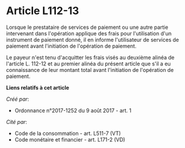 # Article L112-13

Lorsque le prestataire de services de paiement ou une autre partie intervenant dans l'opération applique des frais pour
l'utilisation d'un instrument de paiement donné, il en informe l'utilisateur de services de paiement avant l'initiation de
l'opération de paiement.

Le payeur n'est tenu d'acquitter les frais visés au deuxième alinéa de l'article L. 112-12 et au premier alinéa du présent
article que s'il a eu connaissance de leur montant total avant l'initiation de l'opération de paiement.

**Liens relatifs à cet article**

_Créé par_:

  - Ordonnance n°2017-1252 du 9 août 2017 - art. 1

_Cité par_:

  - Code de la consommation - art. L511-7 (VT)
  - Code monétaire et financier - art. L171-2 (VD)
